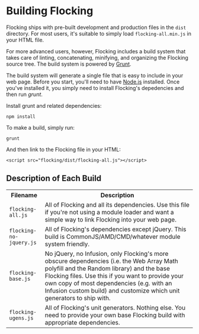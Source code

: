 # Building Flocking #

Flocking ships with pre-built development and production files in the <code>dist</code> directory. For most users, it's suitable to simply load <code>flocking-all.min.js</code> in your HTML file.

For more advanced users, however, Flocking includes a build system that takes care of linting, concatenating, minifying, and organizing the Flocking source tree. The build system is powered by [Grunt](http://gruntjs.com).

The build system will generate a single file that is easy to include in your web page. Before you start, you'll need to have [Node.js](http://nodejs.org) installed. Once you've installed it, you simply need to install Flocking's depedencies and then run _grunt_.

Install grunt and related dependencies:

    npm install

To make a build, simply run:

    grunt

And then link to the Flocking file in your HTML:

    <script src="flocking/dist/flocking-all.js"></script>

Description of Each Build
--------------------------

<table>
    <tr>
        <th>Filename</th>
        <th>Description</th>
    </tr>
        <tr>
            <td><code>flocking-all.js</code></td>
            <td>All of Flocking and all its dependencies. Use this file if you're not using a module loader and want a simple way to link Flocking into your web page.</code>
        </tr>
        <tr>
            <td><code>flocking-no-jquery.js</code></td>
            <td>All of Flocking's dependencies except jQuery. This build is CommonJS/AMD/CMD/whatever module system friendly.</code>
        </tr>
        <tr>
            <td><code>flocking-base.js</code></td>
            <td>No jQuery, no Infusion, only Flocking's more obscure dependencies (i.e. the Web Array Math polyfill and the Random library) and the base Flocking files. Use this if you want to provide your own copy of most dependencies (e.g. with an Infusion custom build) and customize which unit generators to ship with.</code>
        </tr>
        <tr>
            <td><code>flocking-ugens.js</code></td>
            <td>All of Flocking's unit generators. Nothing else. You need to provide your own base Flocking build with appropriate dependencies.</code>
        </tr>
</table>
